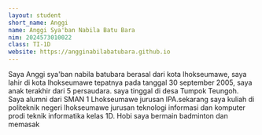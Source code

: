 ```yaml
---
layout: student
short_name: Anggi
name: Anggi Sya'ban Nabila Batu Bara
nim: 2024573010022
class: TI-1D
website: https://angginabilabatubara.github.io
---
```

Saya Anggi sya'ban nabila batubara berasal dari kota lhokseumawe, saya lahir di kota lhokseumawe tepatnya pada tanggal 30 september 2005,  saya anak terakhir dari 5 persaudara. saya tinggal di desa Tumpok Teungoh.
Saya alumni dari SMAN 1 Lhokseumawe jurusan IPA.sekarang saya kuliah di politeknik negeri lhokseumawe jurusan teknologi informasi dan komputer prodi teknik informatika kelas 1D.
Hobi saya bermain badminton dan memasak
